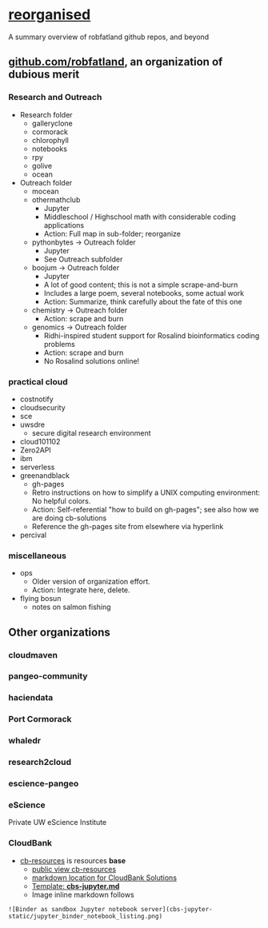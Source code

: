 # [reorganised](https://github.com/robfatland/reorganiseduponthefloor/blob/main/sweeney.md)

A summary overview of robfatland github repos, and beyond

## [github.com/robfatland](https://github.com/robfatland), an organization of dubious merit


### Research and Outreach

* Research folder
   * galleryclone
   * cormorack
   * chlorophyll
   * notebooks
   * rpy
   * golive
   * ocean
* Outreach folder
   * mocean
   * othermathclub
       * Jupyter
       * Middleschool / Highschool math with considerable coding applications
       * Action: Full map in sub-folder; reorganize
   * pythonbytes -> Outreach folder
       * Jupyter
       * See Outreach subfolder
   * boojum -> Outreach folder
       * Jupyter
       * A lot of good content; this is not a simple scrape-and-burn
       * Includes a large poem, several notebooks, some actual work
       * Action: Summarize, think carefully about the fate of this one
   * chemistry -> Outreach folder
       * Action: scrape and burn
   * genomics -> Outreach folder
       * Ridhi-inspired student support for Rosalind bioinformatics coding problems
       * Action: scrape and burn
       * No Rosalind solutions online!

### practical cloud

* costnotify
* cloudsecurity
* sce
* uwsdre
    * secure digital research environment
* cloud101102
* Zero2API
* ibm
* serverless
* greenandblack
    * gh-pages
    * Retro instructions on how to simplify a UNIX computing environment: No helpful colors.
    * Action: Self-referential "how to build on gh-pages"; see also how we are doing cb-solutions
    * Reference the gh-pages site from elsewhere via hyperlink
* percival

### miscellaneous

* ops
    * Older version of organization effort.
    * Action: Integrate here, delete.
* flying bosun
    * notes on salmon fishing


## Other organizations

### cloudmaven

### pangeo-community

### haciendata

### Port Cormorack

### whaledr

### research2cloud

### escience-pangeo

### eScience

Private UW eScience Institute

### CloudBank

* [cb-resources](https://github.com/cloudbank-project/cb-resources) is resources **base**
    * [public view cb-resources](https://cloudbank-project.github.io/cb-resources/)
    * [markdown location for CloudBank Solutions](https://cloudbank-project.github.io/cb-resources/)
    * [Template: **cbs-jupyter.md**](https://github.com/cloudbank-project/cb-resources/blob/main/docs/technical-resources/solutions/cbs-jupyter.md)
    * Image inline markdown follows

```
![Binder as sandbox Jupyter notebook server](cbs-jupyter-static/jupyter_binder_notebook_listing.png)
```


